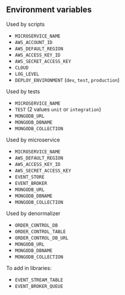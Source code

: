 ## Environment variables

Used by scripts
- `MICROSERVICE_NAME`
- `AWS_ACCOUNT_ID`
- `AWS_DEFAULT_REGION`
- `AWS_ACCESS_KEY_ID`
- `AWS_SECRET_ACCESS_KEY`
- `CLOUD`
- `LOG_LEVEL`
- `DEPLOY_ENVIRONMENT` (`dev`, `test`, `production`)

Used by tests
- `MICROSERVICE_NAME`
- `TEST` (2 values `unit` or `integration`)
- `MONGODB_URL`
- `MONGODB_DBNAME`
- `MONGODB_COLLECTION`

Used by microservice
- `MICROSERVICE_NAME`
- `AWS_DEFAULT_REGION`
- `AWS_ACCESS_KEY_ID`
- `AWS_SECRET_ACCESS_KEY`
- `EVENT_STORE`
- `EVENT_BROKER`
- `MONGODB_URL`
- `MONGODB_DBNAME`
- `MONGODB_COLLECTION`

Used by denormalizer
- `ORDER_CONTROL_DB`
- `ORDER_CONTROL_TABLE`
- `ORDER_CONTROL_DB_URL`
- `MONGODB_URL`
- `MONGODB_DBNAME`
- `MONGODB_COLLECTION`


To add in libraries:
- `EVENT_STREAM_TABLE`
- `EVENT_BROKER_QUEUE`
